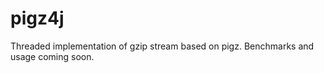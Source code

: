 pigz4j
======

Threaded implementation of gzip stream based on pigz. Benchmarks and usage coming soon.
